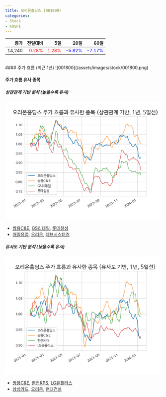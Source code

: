 ```yaml
---
title: 오리온홀딩스 (001800)
categories:
- Stock
- KOSPI
---
```


|종가|전일대비|5일|20일|60일|
|---:|-------:|--:|---:|---:|
|14,240|<span style="color: red">0.28%</span>|<span style="color: red">1.28%</span>|<span style="color: blue">-5.82%</span>|<span style="color: blue">-7.17%</span>|

<!-- more -->
<br>
#### 주가 흐름 (최근 1년)
![001800](/assets/images/stock/001800.png)

#### 주가 흐름 유사 종목

##### 상관관계 기반 분석 (높을수록 유사)
![001800](/assets/images/stock/001800_corr.png)
- [쌍용C&E](/003410/), [GS리테일](/007070/), [롯데칠성](/005300/)
- [매일유업](/267980/), [오리온](/271560/), [데브시스터즈](/194480/)

##### 유사도 기반 분석 (낮을수록 유사)	
![001800](/assets/images/stock/001800_sim.png)
- [쌍용C&E](/003410/), [한전KPS](/051600/), [LG유플러스](/032640/)
- [삼성카드](/029780/), [오리온](/271560/), [현대건설](/000720/)